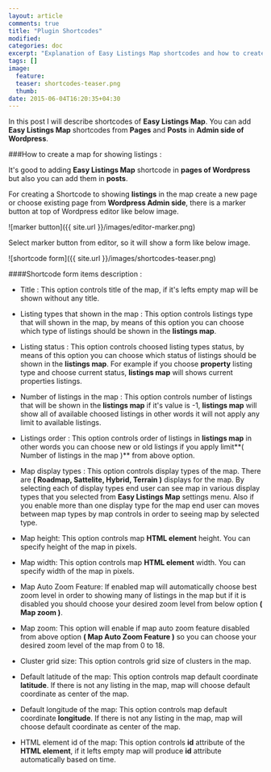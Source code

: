```yaml
---
layout: article
comments: true
title: "Plugin Shortcodes"
modified:
categories: doc
excerpt: "Explanation of Easy Listings Map shortcodes and how to create listings map with Easy Listings Map to showing site listings in the map."
tags: []
image:
  feature:
  teaser: shortcodes-teaser.png
  thumb:
date: 2015-06-04T16:20:35+04:30
---
```


In this post I will describe shortcodes of **Easy Listings Map**. You can add **Easy Listings Map** shortcodes from **Pages** and **Posts** in **Admin side of Wordpress**.

###How to create a map for showing listings :

It's good to adding **Easy Listings Map** shortcode in **pages of Wordpress** but also you can add them in **posts**.

For creating a Shortcode to showing **listings** in the map create a new page or choose existing page from **Wordpress Admin side**, there is a marker button at top of Wordpress editor like below image.

![marker button]({{ site.url }}/images/editor-marker.png)

Select marker button from editor, so it will show a form like below image.

![shortcode form]({{ site.url }}/images/shortcodes-teaser.png)

####Shortcode form items description :
* Title : This option controls title of the map, if it's lefts empty map will be shown without any title.

* Listing types that shown in the map : This option controls listings type that will shown in the map, by means of this option you can choose which type of listings should be shown in the **listings map**.

* Listing status : This option controls choosed listing types status, by means of this option you can choose which status of listings should be shown in the **listings map**. For example if you choose **property** listing type and choose current status, **listings map** will shows current properties listings.

* Number of listings in the map : This option controls number of listings that will be shown in the **listings map** if it's value is -1, **listings map** will show all of available choosed listings in other words it will not apply any limit to  available listings.

* Listings order : This option controls order of listings in **listings map** in other words you can choose new or old listings if you apply limit**( Number of listings in the map )** from above option.

* Map display types :  This option controls display types of the map. There are **( Roadmap, Sattelite, Hybrid, Terrain )** displays for the map. By selecting each of display types end user can see map in various display types that you selected from **Easy Listings Map** settings menu. Also if you enable more than one display type for the map end user can moves between map types by map controls in order to seeing map by selected type.

* Map height: This option controls map **HTML element** height. You can specify height of the map in pixels.

* Map width: This option controls map **HTML element** width. You can specify width of the map in pixels.

* Map Auto Zoom Feature: If enabled map will automatically choose best zoom level in order to showing many of listings in the map but if it is disabled you should choose your desired zoom level from below option **( Map zoom )**.

* Map zoom: This option will enable if map auto zoom feature disabled from above option **( Map Auto Zoom Feature )** so you can choose your desired zoom level of the map from 0 to 18.

* Cluster grid size: This option controls grid size of clusters in the map.

* Default latitude of the map: This option controls map default coordinate **latitude**. If there is not any listing in the map, map will choose default coordinate as center of the map.

* Default longitude of the map: This option controls map default coordinate **longitude**. If there is not any listing in the map, map will choose default coordinate as center of the map.

* HTML element id of the map: This option controls **id** attribute of the **HTML element**, if it lefts empty map will produce **id** attribute automatically based on time.